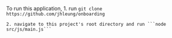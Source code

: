 To run this application, 
	1. run ```git clone https://github.com/jhleung/onboarding``` 

	2. navigate to this project's root directory and run ```node src/js/main.js```
